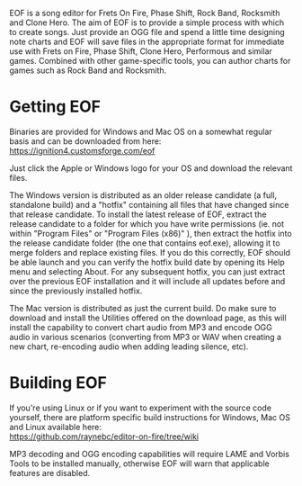EOF is a song editor for Frets On Fire, Phase Shift, Rock Band, Rocksmith and Clone Hero. The aim of EOF is to provide a simple process with which to create songs. Just provide an OGG file and spend a little time designing note charts and EOF will save files in the appropriate format for immediate use with Frets on Fire, Phase Shift, Clone Hero, Performous and similar games.  Combined with other game-specific tools, you can author charts for games such as Rock Band and Rocksmith.


# Getting EOF #

Binaries are provided for Windows and Mac OS on a somewhat regular basis and can be downloaded from here:\
https://ignition4.customsforge.com/eof

Just click the Apple or Windows logo for your OS and download the relevant files.

The Windows version is distributed as an older release candidate (a full, standalone build) and a "hotfix" containing all files that have changed since that release candidate.  To install the latest release of EOF, extract the release candidate to a folder for which you have write permissions (ie. not within "Program Files" or "Program Files (x86)" ), then extract the hotfix into the release candidate folder (the one that contains eof.exe), allowing it to merge folders and replace existing files.  If you do this correctly, EOF should be able launch and you can verify the hotfix build date by opening its Help menu and selecting About.  For any subsequent hotfix, you can just extract over the previous EOF installation and it will include all updates before and since the previously installed hotfix.

The Mac version is distributed as just the current build.  Do make sure to download and install the Utilities offered on the download page, as this will install the capability to convert chart audio from MP3 and encode OGG audio in various scenarios (converting from MP3 or WAV when creating a new chart, re-encoding audio when adding leading silence, etc).


# Building EOF #

If you're using Linux or if you want to experiment with the source code yourself, there are platform specific build instructions for Windows, Mac OS and Linux available here:\
https://github.com/raynebc/editor-on-fire/tree/wiki

MP3 decoding and OGG encoding capabilities will require LAME and Vorbis Tools to be installed manually, otherwise EOF will warn that applicable features are disabled.
